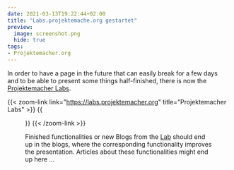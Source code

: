 ```yaml
---
date: 2021-03-13T19:22:44+02:00
title: "Labs.projektemache.org gestartet"
preview:
  image: screenshot.png
  hide: true
tags:
- Projektemacher.org
---
```


In order to have a page in the future that can easily break for a few days and to be able to present some things half-finished, there is now the [Projektemacher Labs](https://labs.projektemacher.org).

<!--more-->

{{< zoom-link link="https://labs.projektemacher.org" title="Projektemacher Labs" >}}
    {{<figure src="screenshot.png" alt="Screenshot Labs.projektmacher.de" class="post-image">}}
{{< /zoom-link >}}

Finished functionalities or new Blogs from the [Lab](https://labs.projektemacher.org) should end up in the blogs, where the corresponding functionality improves the presentation. Articles about these functionalities might end up here ...
